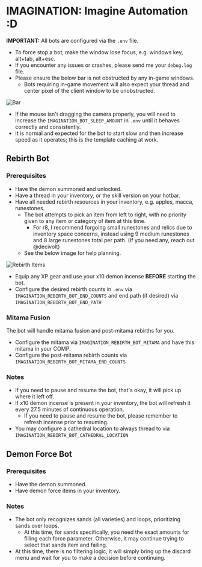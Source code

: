 # IMAGINATION: Imagine Automation :D

**IMPORTANT:** All bots are configured via the `.env` file.

- To force stop a bot, make the window lose focus, e.g. windows key, alt+tab, alt+esc.
- If you encounter any issues or crashes, please send me your `debug.log` file.
- Please ensure the below bar is not obstructed by any in-game windows.
  - Bots requiring in-game movement will also expect your thread and center pixel of the client window to be unobstructed.

![Bar](https://external-content.duckduckgo.com/iu/?u=https://drive.google.com/uc?id=1V54-CUXLqMKLJBsZ58GY04wGli3VAEeF)

- If the mouse isn't dragging the camera properly, you will need to increase the `IMAGINATION_BOT_SLEEP_AMOUNT` in `.env` until it behaves correctly and consistently.
- It is normal and expected for the bot to start slow and then increase speed as it operates; this is the template caching at work.

## Rebirth Bot

### Prerequisites

- Have the demon summoned and unlocked.
- Have a thread in your inventory, or the skill version on your hotbar.
- Have all needed rebirth resources in your inventory, e.g. apples, macca, runestones.
  - The bot attempts to pick an item from left to right, with no priority given to any item or category of item at this time.
    - For r8, I recommend forgoing small runestones and relics due to inventory space concerns, instead using 9 medium runestones and 8 large runestones total per path. (If you need any, reach out @decivolt)
  - See the below image for help planning.

![Rebirth Items](https://external-content.duckduckgo.com/iu/?u=https://drive.google.com/uc?id=1uN3Pw0trk65qLLSzgNU8tCeVXlawB_OV)

- Equip any XP gear and use your x10 demon incense **BEFORE** starting the bot.
- Configure the desired rebirth counts in `.env` via `IMAGINATION_REBIRTH_BOT_END_COUNTS` and end path (if desired) via `IMAGINATION_REBIRTH_BOT_END_PATH`

### Mitama Fusion
The bot will handle mitama fusion and post-mitama rebirths for you.
- Configure the mitama via `IMAGINATION_REBIRTH_BOT_MITAMA` and have this mitama in your COMP.
- Configure the post-mitama rebirth counts via `IMAGINATION_REBIRTH_BOT_MITAMA_END_COUNTS`

### Notes
- If you need to pause and resume the bot, that's okay, it will pick up where it left off.
- If x10 demon incense is present in your inventory, the bot will refresh it every 27.5 minutes of continuous operation.
  - If you need to pause and resume the bot, please remember to refresh incense prior to resuming.
- You may configure a cathedral location to always thread to via `IMAGINATION_REBIRTH_BOT_CATHEDRAL_LOCATION`

## Demon Force Bot

### Prerequisites
- Have the demon summoned.
- Have demon force items in your inventory.

### Notes
- The bot only recognizes sands (all varieties) and loops, prioritizing sands over loops.
  - At this time, for sands specifically, you need the exact amounts for filling each force parameter. Otherwise, it may continue trying to select that sands item and failing.
- At this time, there is no filtering logic, it will simply bring up the discard menu and wait for you to make a decision before continuing.
